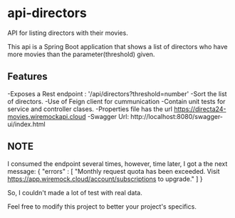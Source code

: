 # api-directors
API for listing directors with their movies.

This api is a Spring Boot application that shows a list of directors who have more movies than the parameter(threshold) given.

## Features ##
-Exposes a Rest endpoint : '/api/directors?threshold=number'
-Sort the list of directors.
-Use of Feign client for cummunication
-Contain unit tests for service and controller clases.
-Properties file has the url https://directa24-movies.wiremockapi.cloud
-Swagger Url: http://localhost:8080/swagger-ui/index.html

## NOTE ##
I consumed the endpoint several times, however, time later, I got a the next message:
{
  "errors" : [ "Monthly request quota has been exceeded. Visit https://app.wiremock.cloud/account/subscriptions to upgrade." ]
}

So, I couldn't made a lot of test with real data.

Feel free to modify this project to better your project's specifics.
